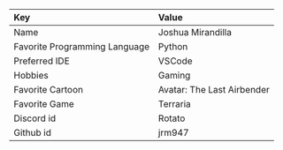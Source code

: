 | Key                             | Value                      |
| :---                            | :---                       | 
| Name                            | Joshua Mirandilla          | 
| Favorite Programming Language   | Python                     |
| Preferred IDE                   | VSCode                     |
| Hobbies                         | Gaming                     | 
| Favorite Cartoon                | Avatar: The Last Airbender |
| Favorite Game                   | Terraria                   | 
| Discord id                      | Rotato                     | 
| Github id                       | jrm947                     |